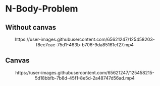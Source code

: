 # N-Body-Problem

## Without canvas
<p align="center">
  https://user-images.githubusercontent.com/65621247/125458203-f8ec7cae-75d1-463b-b706-9da85161ef27.mp4
</p>

## Canvas
<p align="center">
  https://user-images.githubusercontent.com/65621247/125458215-5d18bbfb-7b8d-45f1-8e5d-2a48747d56ad.mp4
</p>
